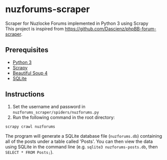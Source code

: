 # nuzforums-scraper
Scraper for Nuzlocke Forums implemented in Python 3 using Scrapy\
This project is inspired from https://github.com/Dascienz/phpBB-forum-scraper.

## Prerequisites
* [Python 3](https://www.python.org/downloads/)
* [Scrapy](https://scrapy.org/)
* [Beautiful Soup 4](https://www.crummy.com/software/BeautifulSoup/)
* [SQLite](https://www.sqlite.org/index.html)

## Instructions
1. Set the username and password in `nuzforums_scraper/spiders/nuzforums.py`
2. Run the following command in the root directory:
```
scrapy crawl nuzforums
```
The program will generate a SQLite database file (`nuzforums.db`) containing all of the posts under a table called 'Posts'. You can then view the data using SQLite in the command line (e.g. `sqlite3 nuzforums-posts.db`, then `SELECT * FROM Posts;`).
